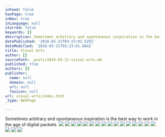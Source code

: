 ```yaml
---
inFeed: false
hasPage: true
inNav: true
inLanguage: null
starred: false
keywords: []
description: Sometimes arbitrary and spontaneous inspiration is the best way to work in the age of digital packets.
datePublished: '2016-03-21T03:23:02.529Z'
dateModified: '2016-03-21T03:23:01.884Z'
title: Visual Arts
author: []
sourcePath: _posts/2016-03-21-visual-arts.md
published: true
authors: []
publisher:
  name: null
  domain: null
  url: null
  favicon: null
url: visual-arts/index.html
_type: WebPage

---
```

Sometimes arbitrary and spontaneous inspiration is the best way to work in the age of digital packets.
![](https://s3-us-west-2.amazonaws.com/the-grid-img/p/5ff8e5c59d2f717263857573fc494020a44a4be6.jpg)
![](https://the-grid-user-content.s3-us-west-2.amazonaws.com/fe6ac737-3817-4fb9-8db5-b41e72d6e02a.jpg)
![](https://the-grid-user-content.s3-us-west-2.amazonaws.com/cc5f7e29-b946-4008-80ea-8cec28368d01.jpg)
![](https://the-grid-user-content.s3-us-west-2.amazonaws.com/761acfdc-1e69-4fdb-a159-facad4bf82a3.jpg)
![](https://the-grid-user-content.s3-us-west-2.amazonaws.com/798aed88-c320-4ea9-b63c-2ddf784ddbf2.jpg)
![](https://the-grid-user-content.s3-us-west-2.amazonaws.com/d669d27d-8863-4a70-a8c8-8c9f049cec2a.jpg)
![](https://the-grid-user-content.s3-us-west-2.amazonaws.com/af034a3c-8019-4007-8ba0-e98cd5ae6e30.jpg)
![](https://the-grid-user-content.s3-us-west-2.amazonaws.com/7ef07d6e-59ac-479f-9ab0-6a596b530465.jpg)
![](https://the-grid-user-content.s3-us-west-2.amazonaws.com/2c8bb8b0-1c20-4bc8-9a22-2cf1cc3d7f0f.jpg)
![](https://the-grid-user-content.s3-us-west-2.amazonaws.com/88953027-c2d3-4e1d-a18c-b5f8cc7fe316.png)
![](https://the-grid-user-content.s3-us-west-2.amazonaws.com/7ef9e6e4-cd4c-4717-bc3b-37355b7b9cee.jpg)
![](https://the-grid-user-content.s3-us-west-2.amazonaws.com/25c71aaa-0a7c-4f12-9a6e-94e632051e4c.jpg)
![](https://the-grid-user-content.s3-us-west-2.amazonaws.com/25b67025-8647-4361-9e63-44303e0512d0.jpg)
![](https://the-grid-user-content.s3-us-west-2.amazonaws.com/1eff732d-221e-4d30-b437-b83b0f7d9f7d.tif)
![](https://the-grid-user-content.s3-us-west-2.amazonaws.com/b735ec7d-1698-4cde-9a5f-f14f8d3bea61.gif)
![](https://the-grid-user-content.s3-us-west-2.amazonaws.com/f4f6ed13-feb7-468b-93e0-e08024d9008d.jpg)
![](https://the-grid-user-content.s3-us-west-2.amazonaws.com/68a13054-6f50-47c3-bbee-b49489c15358.jpg)
![](https://the-grid-user-content.s3-us-west-2.amazonaws.com/bb18bf0f-23a2-4f2c-8a88-86f85df0f3fb.jpg)
![](https://the-grid-user-content.s3-us-west-2.amazonaws.com/40612dbb-e106-4045-9378-5632c3141f8b.jpg)